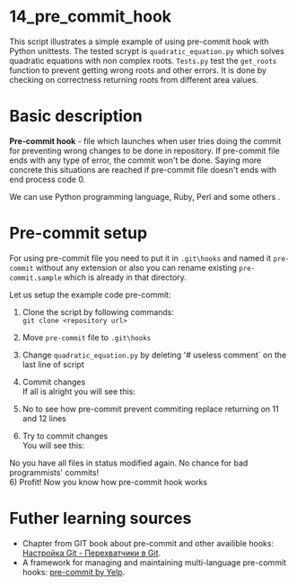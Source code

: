 # 14_pre_commit_hook  
This script illustrates a simple example of using pre-commit hook with Python unittests. The tested scrypt is `quadratic_equation.py` which solves quadratic equations with non complex roots. `Tests.py` test the `get_roots` function to prevent getting wrong roots and other errors. It is done by checking on correctness returning roots from different area values.

# Basic description 
**Pre-commit hook** - file which launches when user tries doing the commit for preventing wrong changes to be done in repository. If pre-commit file ends with any type of error, the commit won't be done. Saying more concrete this situations are reached if pre-commit file doesn't ends with end process code 0. 

We can use Python programming language, Ruby, Perl and some others .     
 
# Pre-commit setup  
For using pre-commit file you need to put it in `.git\hooks` and named it `pre-commit` without any extension or also you can rename existing `pre-commit.sample` which is already in that directory.  

Let us setup the example code pre-commit:  

1) Clone the script by following commands:  
  `git clone <repository url>`  
  
2) Move  `pre-commit` file to `.git\hooks`  

3) Change `quadratic_equation.py` by deleting '# useless comment` on the last line of script  

4) Commit changes  
If all is alright you will see this:  


4) No to see how pre-commit prevent commiting replace returning on 11 and 12 lines  

5) Try to commit changes  
You will see this:  

No you have all files in status modified again. No chance for bad programmists' commits!  
6) Profit! Now you know how pre-commit hook works  
  
# Futher learning sources
+ Chapter from GIT book about pre-commit and other availible hooks: [Настройка Git - Перехватчики в Git](https://git-scm.com/book/ru/v1/%D0%9D%D0%B0%D1%81%D1%82%D1%80%D0%BE%D0%B9%D0%BA%D0%B0-Git-%D0%9F%D0%B5%D1%80%D0%B5%D1%85%D0%B2%D0%B0%D1%82%D1%87%D0%B8%D0%BA%D0%B8-%D0%B2-Git).  
+ A framework for managing and maintaining multi-language pre-commit hooks: [pre-commit by Yelp](http://pre-commit.com).

